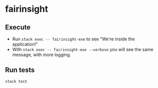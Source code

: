 # fairinsight

## Execute  

* Run `stack exec -- fairinsight-exe` to see "We're inside the application!"
* With `stack exec -- fairinsight-exe --verbose` you will see the same message, with more logging.

## Run tests

`stack test`
